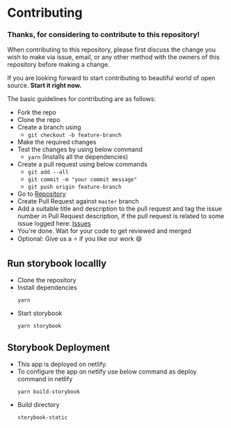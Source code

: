 # Contributing

### Thanks, for considering to contribute to this repository! 

When contributing to this repository, please first discuss the change you wish to make via issue,
email, or any other method with the owners of this repository before making a change. 

If you are looking forward to start contributing to beautiful world of open source.
**Start it right now.**

The basic guidelines for contributing are as follows:  
- Fork the repo
- Clone the repo
- Create a branch using 
  - `git checkout -b feature-branch`
- Make the required changes
- Test the changes by using below command
  - `yarn` (Installs all the dependencies)
- Create a pull request using below commands
  - `git add --all`
  - `git commit -m "your commit message"`
  - `git push origin feature-branch`
- Go to [Repository](https://github.com/unauthapp/react-components/)
- Create Pull Request against `master` branch
- Add a suitable title and description to the pull request and tag the issue number in Pull Request description, if the pull request is related to some issue logged here: [Issues](https://github.com/unauthapp/react-components/issues)
- You're done. Wait for your code to get reviewed and merged
- Optional: Give us a :star: if you like our work :smile:

## Run storybook locallly

- Clone the repository
- Install dependencies
  ```
  yarn
  ```
- Start storybook
  ```
  yarn storybook
  ```

## Storybook Deployment

- This app is deployed on netlify.
- To configure the app on netlify use below command as deploy command in netlify
  ```
  yarn build-storybook
  ```
- Build directory
  ```
  storybook-static
  ```